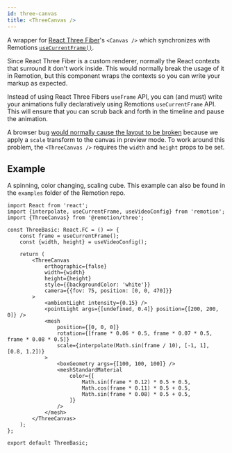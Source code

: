 ```yaml
---
id: three-canvas
title: <ThreeCanvas />
---
```


A wrapper for [React Three Fiber](https://github.com/pmndrs/react-three-fiber)'s `<Canvas />` which synchronizes with Remotions [`useCurrentFrame()`](/docs/use-current-frame).

Since React Three Fiber is a custom renderer, normally the React contexts that surround it don't work inside. This would normally break the usage of it in Remotion, but this component wraps the contexts so you can write your markup as expected.

Instead of using React Three Fibers `useFrame` API, you can (and must) write your animations fully declaratively using Remotions `useCurrentFrame` API. This will ensure that you can scrub back and forth in the timeline and pause the animation.

A browser bug [would normally cause the layout to be broken](https://github.com/pmndrs/react-three-fiber/issues/1394) because we apply a `scale` transform to the canvas in preview mode. To work around this problem, the `<ThreeCanvas />` requires the `width` and `height` props to be set.

## Example

A spinning, color changing, scaling cube. This example can also be found in the `examples` folder of the Remotion repo.

```tsx
import React from 'react';
import {interpolate, useCurrentFrame, useVideoConfig} from 'remotion';
import {ThreeCanvas} from '@remotion/three';

const ThreeBasic: React.FC = () => {
	const frame = useCurrentFrame();
	const {width, height} = useVideoConfig();

	return (
		<ThreeCanvas
			orthographic={false}
			width={width}
			height={height}
			style={{backgroundColor: 'white'}}
			camera={{fov: 75, position: [0, 0, 470]}}
		>
			<ambientLight intensity={0.15} />
			<pointLight args={[undefined, 0.4]} position={[200, 200, 0]} />
			<mesh
				position={[0, 0, 0]}
				rotation={[frame * 0.06 * 0.5, frame * 0.07 * 0.5, frame * 0.08 * 0.5]}
				scale={interpolate(Math.sin(frame / 10), [-1, 1], [0.8, 1.2])}
			>
				<boxGeometry args={[100, 100, 100]} />
				<meshStandardMaterial
					color={[
						Math.sin(frame * 0.12) * 0.5 + 0.5,
						Math.cos(frame * 0.11) * 0.5 + 0.5,
						Math.sin(frame * 0.08) * 0.5 + 0.5,
					]}
				/>
			</mesh>
		</ThreeCanvas>
	);
};

export default ThreeBasic;
```

